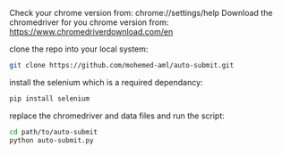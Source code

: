 Check your chrome version from: chrome://settings/help 
Download the chromedriver for you chrome version from: https://www.chromedriverdownload.com/en

clone the repo into your local system: 
  ```bash
  git clone https://github.com/mohemed-aml/auto-submit.git
  ```

install the selenium which is a required dependancy:
  ```bash
  pip install selenium
  ```

replace the chromedriver and data files and run the script:
 ```bash
cd path/to/auto-submit
python auto-submit.py
```
